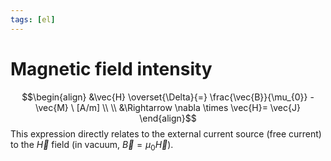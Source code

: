 ```yaml
---
tags: [el]
---
```

# Magnetic field intensity
$$\begin{align} &\vec{H} \overset{\Delta}{=} \frac{\vec{B}}{\mu_{0}} - \vec{M} \ [A/m] \\ \\ &\Rightarrow \nabla \times \vec{H}= \vec{J} \end{align}$$
This expression directly relates to the external current source (free current) to the $\vec{H}$ field (in vacuum, $\vec{B}= \mu_{0}\vec{H}$). 
